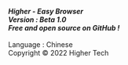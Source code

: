 *__Higher - Easy Browser__*
<br>
*__Version : Beta 1.0__*
<br>
*__Free  and  open  source  on  GitHub !__*
<br><br>
Language : Chinese
<br>
Copyright  ©  2022  Higher  Tech
